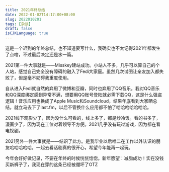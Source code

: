 ```yaml
---
title: 2021年终总结
date: 2022-01-02T14:17:00+08:00
slug: 2022010201
tags: [杂谈]
draft: false
isCJKLanguage: true
---
```


这是一个迟到的年终总结，也不知道要写什么，我确实也不太记得2021年都发生了点啥，不过最后决定还是水一篇。

2021第一件大事就是——Misskey建站成功。小站人不多，几乎可以算自己的个人站，感觉自己完全没有障碍的融入了Fedi大家庭。虽然几次试图让亲友加入都失败了，但是毫不妨碍我重度使用。

自从进入Fedi就自然的弃用了微博和豆瓣，同时也弃用了QQ音乐。我对QQ音乐和QQ深度绑定感到异常不满，想要用QQ账号登陆就必需下载QQ，这是什么强盗逻辑！音乐应用也换成了Apple Music和Soundcloud，结果年底看到大家晒总结，就立马去下了last.fm，以后不管换什么应用都不怕了哈哈哈哈哈哈哈。

2021线下观影少了，因为没什么可看的，线上多了，都是炒冷饭。看的书多了，漫画少了，因为现在工位对着领导不方便。2021几乎没有玩过游戏，因为都在看电视剧。

2021另外一件大事就是——结识了此方。是我毕业以后唯二在工作以外认识的朋友哈哈哈哈哈，一起去看话剧真的很开心，希望今年能再一起玩。

今年会好好做记录，不要在年终的时候恍恍惚惚。新年愿望：减脂成功！实在没钱买新裤子了，我现在穿的这条已经被绷坏了OTZ